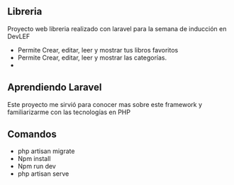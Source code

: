 ## Libreria

Proyecto web libreria realizado con laravel para la semana de inducción en DevLEF

-   Permite Crear, editar, leer y mostrar tus libros favoritos
-   Permite Crear, editar, leer y mostrar las categorías.
-

## Aprendiendo Laravel

Este proyecto me sirvió para conocer mas sobre este framework y familiarizarme con las tecnologías en PHP

## Comandos

-   php artisan migrate
-   Npm install
-   Npm run dev
-   php artisan serve
